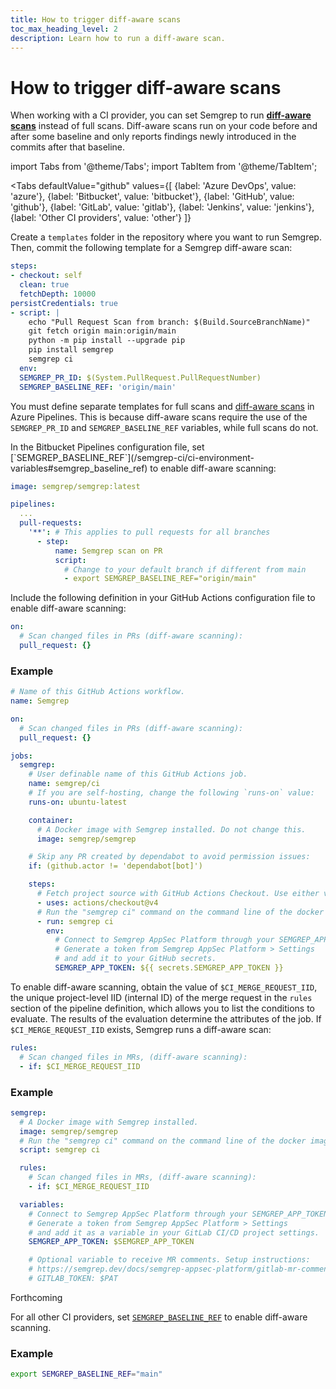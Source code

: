 ```yaml
---
title: How to trigger diff-aware scans
toc_max_heading_level: 2
description: Learn how to run a diff-aware scan.
---
```


# How to trigger diff-aware scans

When working with a CI provider, you can set Semgrep to run **[diff-aware scans](/deployment/customize-ci-jobs#set-up-diff-aware-scans)** instead of full scans. Diff-aware scans run on your code before and after some baseline and only reports findings newly introduced in the commits after that baseline.


import Tabs from '@theme/Tabs';
import TabItem from '@theme/TabItem';

<Tabs
    defaultValue="github"
    values={[
      {label: 'Azure DevOps', value: 'azure'},
      {label: 'Bitbucket', value: 'bitbucket'},
      {label: 'GitHub', value: 'github'},
      {label: 'GitLab', value: 'gitlab'},
      {label: 'Jenkins', value: 'jenkins'},
      {label: 'Other CI providers', value: 'other'}
    ]}
>


<TabItem value='azure'>

Create a `templates` folder in the repository where you want to run Semgrep. Then, commit the following template for a Semgrep diff-aware scan:

```yaml
steps:
- checkout: self
  clean: true
  fetchDepth: 10000
persistCredentials: true
- script: |
    echo "Pull Request Scan from branch: $(Build.SourceBranchName)"
    git fetch origin main:origin/main
    python -m pip install --upgrade pip
    pip install semgrep
    semgrep ci
  env:
  SEMGREP_PR_ID: $(System.PullRequest.PullRequestNumber)
  SEMGREP_BASELINE_REF: 'origin/main'
```

You must define separate templates for full scans and [diff-aware scans](/deployment/customize-ci-jobs#set-up-diff-aware-scans) in Azure Pipelines. This is because diff-aware scans require the use of the  `SEMGREP_PR_ID` and `SEMGREP_BASELINE_REF` variables, while full scans do not.

</TabItem>

<TabItem value='bitbucket'>
In the Bitbucket Pipelines configuration file, set [`SEMGREP_BASELINE_REF`](/semgrep-ci/ci-environment-variables#semgrep_baseline_ref) to enable diff-aware scanning:

```yaml
image: semgrep/semgrep:latest

pipelines:
  ...
  pull-requests:
    '**': # This applies to pull requests for all branches
      - step:
          name: Semgrep scan on PR
          script:
            # Change to your default branch if different from main
            - export SEMGREP_BASELINE_REF="origin/main"
```

</TabItem>

<TabItem value='github'>

Include the following definition in your GitHub Actions configuration file to enable diff-aware scanning:

```yaml
on:
  # Scan changed files in PRs (diff-aware scanning):
  pull_request: {}
```

### Example

```yaml
# Name of this GitHub Actions workflow.
name: Semgrep

on:
  # Scan changed files in PRs (diff-aware scanning):
  pull_request: {}

jobs:
  semgrep:
    # User definable name of this GitHub Actions job.
    name: semgrep/ci
    # If you are self-hosting, change the following `runs-on` value:
    runs-on: ubuntu-latest

    container:
      # A Docker image with Semgrep installed. Do not change this.
      image: semgrep/semgrep

    # Skip any PR created by dependabot to avoid permission issues:
    if: (github.actor != 'dependabot[bot]')

    steps:
      # Fetch project source with GitHub Actions Checkout. Use either v3 or v4.
      - uses: actions/checkout@v4
      # Run the "semgrep ci" command on the command line of the docker image.
      - run: semgrep ci
        env:
          # Connect to Semgrep AppSec Platform through your SEMGREP_APP_TOKEN.
          # Generate a token from Semgrep AppSec Platform > Settings
          # and add it to your GitHub secrets.
          SEMGREP_APP_TOKEN: ${{ secrets.SEMGREP_APP_TOKEN }}
```

</TabItem>
<TabItem value='gitlab'>

To enable diff-aware scanning, obtain the value of `$CI_MERGE_REQUEST_IID`, the unique project-level IID (internal ID) of the merge request in the `rules` section of the pipeline definition, which allows you to list the conditions to evaluate. The results of the evaluation determine the attributes of the job. If `$CI_MERGE_REQUEST_IID` exists, Semgrep runs a diff-aware scan:

```yaml
rules:
  # Scan changed files in MRs, (diff-aware scanning):
  - if: $CI_MERGE_REQUEST_IID
```
### Example

```yaml
semgrep:
  # A Docker image with Semgrep installed.
  image: semgrep/semgrep
  # Run the "semgrep ci" command on the command line of the docker image.
  script: semgrep ci

  rules:
    # Scan changed files in MRs, (diff-aware scanning):
    - if: $CI_MERGE_REQUEST_IID

  variables:
    # Connect to Semgrep AppSec Platform through your SEMGREP_APP_TOKEN.
    # Generate a token from Semgrep AppSec Platform > Settings
    # and add it as a variable in your GitLab CI/CD project settings.
    SEMGREP_APP_TOKEN: $SEMGREP_APP_TOKEN

    # Optional variable to receive MR comments. Setup instructions:
    # https://semgrep.dev/docs/semgrep-appsec-platform/gitlab-mr-comments
    # GITLAB_TOKEN: $PAT
```

</TabItem>
<TabItem value='jenkins'>
Forthcoming
</TabItem>
<TabItem value='other'>

For all other CI providers, set [`SEMGREP_BASELINE_REF`](/semgrep-ci/ci-environment-variables#semgrep_baseline_ref) to enable diff-aware scanning.

### Example

```bash
export SEMGREP_BASELINE_REF="main"
```

</TabItem>
</Tabs>
